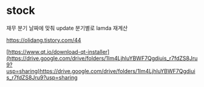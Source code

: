 # stock


재무 분기 날짜에 맞춰 update
분기별로 lamda 재계산

https://olidang.tistory.com/44

[https://www.qt.io/download-qt-installer](https://drive.google.com/drive/folders/1Im4LjhluYBWF7Qgdiuis_r7fdZS8Jru9?usp=sharing)https://drive.google.com/drive/folders/1Im4LjhluYBWF7Qgdiuis_r7fdZS8Jru9?usp=sharing
